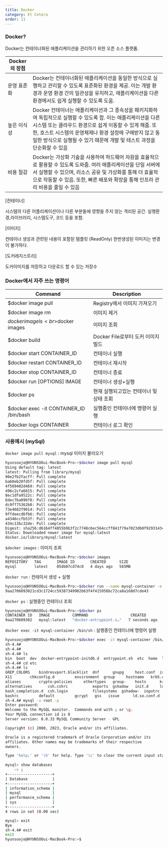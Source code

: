 ```yaml
---
title: Docker
category: Et Cetera
order: 11
---
```


### Docker?

Docker는 컨테이너화된 애플리케이션을 관리하기 위한 오픈 소스 플랫폼. 

|Docker의 장점||
|--|--|
|운영 표준화|Docker는 컨테이너화된 애플리케이션을 동일한 방식으로 실행하고 관리할 수 있도록 표준화된 환경을 제공. 이는 개발 환경과 운영 환경 간의 일관성을 유지하고, 애플리케이션을 다른 환경에서도 쉽게 실행할 수 있도록 도움.|
|높은 이식성| Docker 컨테이너는 애플리케이션과 그 종속성을 패키지화하여 독립적으로 실행할 수 있도록 함. 이는 애플리케이션을 다른 시스템 또는 클라우드 환경으로 쉽게 이동할 수 있게 해줌. 또한, 호스트 시스템의 운영체제나 환경 설정에 구애받지 않고 동일한 방식으로 실행될 수 있기 때문에 개발 및 테스트 과정을 단순화할 수 있음|
|비용 절감| Docker는 가상화 기술을 사용하여 하드웨어 자원을 효율적으로 활용할 수 있도록 도와줌. 여러 애플리케이션을 단일 서버에서 실행할 수 있으며, 리소스 공유 및 가상화를 통해 더 효율적으로 작동할 수 있음. 또한, 빠른 배포와 확장을 통해 인프라 관리 비용을 줄일 수 있음|


[컨테이너]
<div class="content-box">
시스템의 다른 어플리케이션이나 다른 부분들에 영향을 주지 않는 격리된 공간.
실행환경,라이브러리, 시스템도구, 코드 등을 포함. 
</div>

[이미지]
<div class="content-box">
컨테이너 생성과 관련된 내용이 포함된 템플릿 (ReadOnly)
한번생성된 이미지는 변경이 불가하다. 
</div>

[도커레지스트리]
<div class="content-box">
도커이미지를 저장하고 다운로드 할 수 있는 저장수 
</div>

### Docker에서 자주 쓰는 명령어

|Command|Description|
|--|--|
|$docker image pull|Registry에서 이미지 가져오기|
|$docker image rm|이미지 제거|
|$docker image ls<br>$docker images|이미지 조회|
|$docker build|Docker File로부터 도커 이미지 빌드|
|$docker start CONTAINER_ID|컨테이너 실행|
|$docker restart CONTAINER_ID|컨테이너 재시작|
|$docker stop CONTAINER_ID|컨테이너 종료|
|$docker run [OPTIONS] IMAGE|컨테이너 생성+실행|        
|$docker ps|현재 실행되고있는 컨테이너 및 상태 조회|
|$docker exec -it CONTAINER_ID /bin/bash|실행중인 컨테이너에 명령어 실행|
|$docker logs CONTAINER|컨테이너 로그 확인|


### 사용예시 (mySql)
`docker image pull mysql` : mysql 이미지 불러오기
```bash
hyunsoojo@HYUNSOOui-MacBook-Pro:~$docker image pull mysql
Using default tag: latest
latest: Pulling from library/mysql
90e2fb2facff: Pull complete 
ba60eb20fd5f: Pull complete 
4f509402d469: Pull complete 
496c2cfa6815: Pull complete 
8ec1dfa9522c: Pull complete 
6dec7ba896f8: Pull complete 
dc9ff75362b0: Pull complete 
73e4682f9014: Pull complete 
9ffdeecd6fb6: Pull complete 
a4346ccfb53f: Pull complete 
434c13bc32de: Pull complete 
Digest: sha256:d6164ff4855b9b3f2c7748c6ec564ccff841f79a7023db0f9293143481a44b6e
Status: Downloaded newer image for mysql:latest
docker.io/library/mysql:latest
```
`$docker images` : 이미지 조회
```bash
hyunsoojo@HYUNSOOui-MacBook-Pro:~$docker images
REPOSITORY   TAG       IMAGE ID       CREATED      SIZE
mysql        latest    05db07cd74c0   4 days ago   565MB
```
`docker run` : 컨테이서 생성 + 실행
```bash
hyunsoojo@HYUNSOOui-MacBook-Pro:~$docker run --name mysql-container -e MYSQL_ROOT_PASSWORD=rootroot -d -p 3306:3306 mysql:latest
9aa2706093021cd3c1724cc59387349902b63f4f415956bc72ca8a168d7cde43
```
`docker ps` : 실행중인 컨테이너 조회
```bash
hyunsoojo@HYUNSOOui-MacBook-Pro:~$docker ps
CONTAINER ID   IMAGE          COMMAND                   CREATED         STATUS         PORTS                               NAMES
9aa270609302   mysql:latest   "docker-entrypoint.s…"   7 seconds ago   Up 5 seconds   0.0.0.0:3306->3306/tcp, 33060/tcp   mysql-container
```

`docker exec -it mysql-container /bin/sh` : 실행중인 컨테이너에 명령어 실행
```bash
hyunsoojo@HYUNSOOui-MacBook-Pro:~$docker exec -it mysql-container /bin/sh
sh-4.4# 
sh-4.4# 
sh-4.4# ls 
bin  boot  dev	docker-entrypoint-initdb.d  entrypoint.sh  etc	home  lib  lib64  media  mnt  opt  proc  root  run  sbin  srv  sys  tmp  usr  var
sh-4.4# cd etc
sh-4.4# ls
GREP_COLORS	   bindresvport.blacklist  dnf		gnupg	  host.conf  issue.net	   libaudit.conf  my.cnf	 nsswitch.conf.bak  passwd-   profile	 rc2.d		 resolv.conf  shadow   subuid		   xattr.conf
X11		   chkconfig.d		   environment	group	  hostname   krb5.conf	   libssh	  my.cnf.d	 openldap	    pkcs11    profile.d  rc3.d		 rpc	      shadow-  swid		   xdg
aliases		   crypto-policies	   ethertypes	group-	  hosts      krb5.conf.d   localtime	  mysql		 opt		    pki       protocols  rc4.d		 rpm	      shells   sysconfig	   xinetd.d
alternatives	   csh.cshrc		   exports	gshadow   init.d     ld.so.cache   login.defs	  netconfig	 oracle-release     pm	      rc.d	 rc5.d		 sasl2	      skel     system-release	   yum.repos.d
bash_completion.d  csh.login		   filesystems	gshadow-  inputrc    ld.so.conf    motd		  networks	 os-release	    popt.d    rc0.d	 rc6.d		 selinux      ssl      system-release-cpe
bashrc		   default		   gcrypt	gss	  issue      ld.so.conf.d  mtab		  nsswitch.conf  passwd		    printcap  rc1.d	 redhat-release  services     subgid   terminfo
sh-4.4# mysql -u root -p
Enter password: 
Welcome to the MySQL monitor.  Commands end with ; or \g.
Your MySQL connection id is 8
Server version: 8.0.33 MySQL Community Server - GPL

Copyright (c) 2000, 2023, Oracle and/or its affiliates.

Oracle is a registered trademark of Oracle Corporation and/or its
affiliates. Other names may be trademarks of their respective
owners.

Type 'help;' or '\h' for help. Type '\c' to clear the current input statement.
 
mysql> show databases
    -> ;
+--------------------+
| Database           |
+--------------------+
| information_schema |
| mysql              |
| performance_schema |
| sys                |
+--------------------+
4 rows in set (0.00 sec)

mysql> exit
Bye
sh-4.4# exit
exit
hyunsoojo@HYUNSOOui-MacBook-Pro:~$
```
